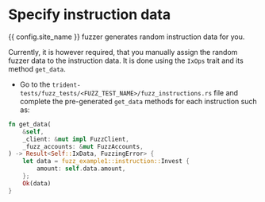# Specify instruction data

{{ config.site_name }} fuzzer generates random instruction data for you.

Currently, it is however required, that you manually assign the random fuzzer data to the instruction data. It is done using the `IxOps` trait and its method `get_data`.

- Go to the `trident-tests/fuzz_tests/<FUZZ_TEST_NAME>/fuzz_instructions.rs` file and complete the pre-generated `get_data` methods for each instruction such as:

```rust
fn get_data(
    &self,
    _client: &mut impl FuzzClient,
    _fuzz_accounts: &mut FuzzAccounts,
) -> Result<Self::IxData, FuzzingError> {
    let data = fuzz_example1::instruction::Invest {
        amount: self.data.amount,
    };
    Ok(data)
}
```
